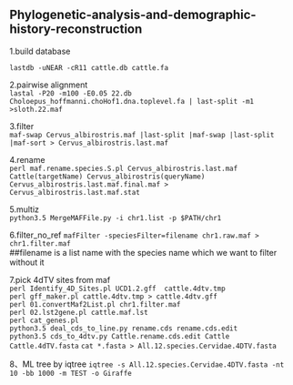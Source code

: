 ## Phylogenetic-analysis-and-demographic-history-reconstruction

1.build database   

`lastdb -uNEAR -cR11 cattle.db cattle.fa`

2.pairwise alignment   
`lastal -P20 -m100 -E0.05 22.db Choloepus_hoffmanni.choHof1.dna.toplevel.fa | last-split -m1 >sloth.22.maf`   

3.filter    
`maf-swap Cervus_albirostris.maf |last-split |maf-swap |last-split |maf-sort > Cervus_albirostris.last.maf`    

4.rename    
`perl maf.rename.species.S.pl Cervus_albirostris.last.maf Cattle(targetName) Cervus_albirostris(queryName) Cervus_albirostris.last.maf.final.maf > Cervus_albirostris.last.maf.stat`    

5.multiz   
`python3.5 MergeMAFFile.py -i chr1.list -p $PATH/chr1`  

6.filter_no_ref
`mafFilter -speciesFilter=filename chr1.raw.maf > chr1.filter.maf`    
##filename is a list name with the species name which we want to filter without it

7.pick 4dTV sites from maf   
`perl Identify_4D_Sites.pl UCD1.2.gff  cattle.4dtv.tmp`    
`perl gff_maker.pl cattle.4dtv.tmp > cattle.4dtv.gff`    
`perl 01.convertMaf2List.pl chr1.filter.maf`     
`perl 02.lst2gene.pl cattle.maf.lst`       
`perl cat_genes.pl`    
`python3.5 deal_cds_to_line.py rename.cds rename.cds.edit`    
`python3.5 cds_to_4dtv.py Cattle.rename.cds.edit Cattle Cattle.4dTV.fasta` 
`cat *.fasta > All.12.species.Cervidae.4DTV.fasta`    

8、ML tree by iqtree
`iqtree -s All.12.species.Cervidae.4DTV.fasta -nt 10 -bb 1000 -m TEST -o Giraffe`   
